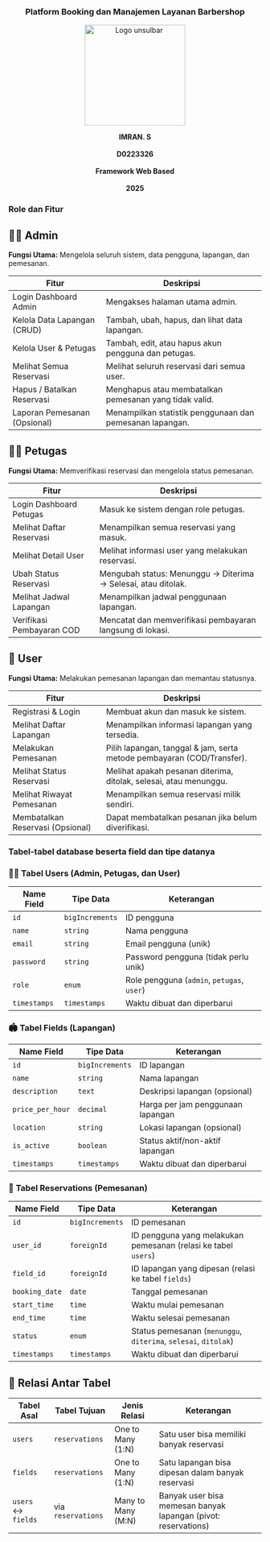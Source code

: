 <!-- <p align="center"><a href="https://laravel.com" target="_blank"><img src="https://raw.githubusercontent.com/laravel/art/master/logo-lockup/5%20SVG/2%20CMYK/1%20Full%20Color/laravel-logolockup-cmyk-red.svg" width="400" alt="Laravel Logo"></a></p>

<p align="center">
<a href="https://github.com/laravel/framework/actions"><img src="https://github.com/laravel/framework/workflows/tests/badge.svg" alt="Build Status"></a>
<a href="https://packagist.org/packages/laravel/framework"><img src="https://img.shields.io/packagist/dt/laravel/framework" alt="Total Downloads"></a>
<a href="https://packagist.org/packages/laravel/framework"><img src="https://img.shields.io/packagist/v/laravel/framework" alt="Latest Stable Version"></a>
<a href="https://packagist.org/packages/laravel/framework"><img src="https://img.shields.io/packagist/l/laravel/framework" alt="License"></a>
</p>

## About Laravel

Laravel is a web application framework with expressive, elegant syntax. We believe development must be an enjoyable and creative experience to be truly fulfilling. Laravel takes the pain out of development by easing common tasks used in many web projects, such as:

- [Simple, fast routing engine](https://laravel.com/docs/routing).
- [Powerful dependency injection container](https://laravel.com/docs/container).
- Multiple back-ends for [session](https://laravel.com/docs/session) and [cache](https://laravel.com/docs/cache) storage.
- Expressive, intuitive [database ORM](https://laravel.com/docs/eloquent).
- Database agnostic [schema migrations](https://laravel.com/docs/migrations).
- [Robust background job processing](https://laravel.com/docs/queues).
- [Real-time event broadcasting](https://laravel.com/docs/broadcasting).

Laravel is accessible, powerful, and provides tools required for large, robust applications.

## Learning Laravel

Laravel has the most extensive and thorough [documentation](https://laravel.com/docs) and video tutorial library of all modern web application frameworks, making it a breeze to get started with the framework.

You may also try the [Laravel Bootcamp](https://bootcamp.laravel.com), where you will be guided through building a modern Laravel application from scratch.

If you don't feel like reading, [Laracasts](https://laracasts.com) can help. Laracasts contains thousands of video tutorials on a range of topics including Laravel, modern PHP, unit testing, and JavaScript. Boost your skills by digging into our comprehensive video library.

## Laravel Sponsors

We would like to extend our thanks to the following sponsors for funding Laravel development. If you are interested in becoming a sponsor, please visit the [Laravel Partners program](https://partners.laravel.com).

### Premium Partners

- **[Vehikl](https://vehikl.com/)**
- **[Tighten Co.](https://tighten.co)**
- **[Kirschbaum Development Group](https://kirschbaumdevelopment.com)**
- **[64 Robots](https://64robots.com)**
- **[Curotec](https://www.curotec.com/services/technologies/laravel/)**
- **[DevSquad](https://devsquad.com/hire-laravel-developers)**
- **[Redberry](https://redberry.international/laravel-development/)**
- **[Active Logic](https://activelogic.com)**

## Contributing

Thank you for considering contributing to the Laravel framework! The contribution guide can be found in the [Laravel documentation](https://laravel.com/docs/contributions).

## Code of Conduct

In order to ensure that the Laravel community is welcoming to all, please review and abide by the [Code of Conduct](https://laravel.com/docs/contributions#code-of-conduct).

## Security Vulnerabilities

If you discover a security vulnerability within Laravel, please send an e-mail to Taylor Otwell via [taylor@laravel.com](mailto:taylor@laravel.com). All security vulnerabilities will be promptly addressed.

## License

The Laravel framework is open-sourced software licensed under the [MIT license](https://opensource.org/licenses/MIT). -->

<br>
<h3 align="center">Platform Booking dan Manajemen Layanan Barbershop</h3>
<p align="center">
  <img src="https://github.com/user-attachments/assets/8959c24a-9c85-4558-bef0-a95cdae59a86" alt="Logo unsulbar" width="200"/>
</p>

<p align="center">
  <strong>IMRAN. S</strong><br/><br/>
  <strong>D0223326</strong><br/><br/>
  <strong>Framework Web Based</strong><br/><br/>
  <strong>2025</strong>
</p>

<h3>Role dan Fitur</h3>

## 🧑‍💼 Admin

**Fungsi Utama:** Mengelola seluruh sistem, data pengguna, lapangan, dan pemesanan.

| Fitur                           | Deskripsi                                                                 |
|---------------------------------|---------------------------------------------------------------------------|
| Login Dashboard Admin           | Mengakses halaman utama admin.                                            |
| Kelola Data Lapangan (CRUD)     | Tambah, ubah, hapus, dan lihat data lapangan.                            |
| Kelola User & Petugas           | Tambah, edit, atau hapus akun pengguna dan petugas.                       |
| Melihat Semua Reservasi         | Melihat seluruh reservasi dari semua user.                               |
| Hapus / Batalkan Reservasi      | Menghapus atau membatalkan pemesanan yang tidak valid.                   |
| Laporan Pemesanan (Opsional)    | Menampilkan statistik penggunaan dan pemesanan lapangan.                |

## 🧑‍🔧 Petugas

**Fungsi Utama:** Memverifikasi reservasi dan mengelola status pemesanan.

| Fitur                          | Deskripsi                                                                  |
|--------------------------------|----------------------------------------------------------------------------|
| Login Dashboard Petugas        | Masuk ke sistem dengan role petugas.                                       |
| Melihat Daftar Reservasi       | Menampilkan semua reservasi yang masuk.                                   |
| Melihat Detail User            | Melihat informasi user yang melakukan reservasi.                          |
| Ubah Status Reservasi          | Mengubah status: Menunggu → Diterima → Selesai, atau ditolak.            |
| Melihat Jadwal Lapangan        | Menampilkan jadwal penggunaan lapangan.                                   |
| Verifikasi Pembayaran COD      | Mencatat dan memverifikasi pembayaran langsung di lokasi.                |

## 🧑 User

**Fungsi Utama:** Melakukan pemesanan lapangan dan memantau statusnya.

| Fitur                          | Deskripsi                                                                 |
|--------------------------------|---------------------------------------------------------------------------|
| Registrasi & Login             | Membuat akun dan masuk ke sistem.                                         |
| Melihat Daftar Lapangan        | Menampilkan informasi lapangan yang tersedia.                            |
| Melakukan Pemesanan            | Pilih lapangan, tanggal & jam, serta metode pembayaran (COD/Transfer).   |
| Melihat Status Reservasi       | Melihat apakah pesanan diterima, ditolak, selesai, atau menunggu.        |
| Melihat Riwayat Pemesanan      | Menampilkan semua reservasi milik sendiri.                               |
| Membatalkan Reservasi (Opsional) | Dapat membatalkan pesanan jika belum diverifikasi.                     |

<h3>Tabel-tabel database beserta field dan tipe datanya</h3>

### 🧑‍💼 **Tabel Users** (Admin, Petugas, dan User)

| Name Field    | Tipe Data      | Keterangan                               |
|---------------|----------------|------------------------------------------|
| `id`          | `bigIncrements`| ID pengguna                              |
| `name`        | `string`       | Nama pengguna                            |
| `email`       | `string`       | Email pengguna (unik)                    |
| `password`    | `string`       | Password pengguna (tidak perlu unik)     |
| `role`        | `enum`         | Role pengguna (`admin`, `petugas`, `user`)|
| `timestamps`  | `timestamps`   | Waktu dibuat dan diperbarui              |



### 🏟️ **Tabel Fields** (Lapangan)

| Name Field        | Tipe Data      | Keterangan                                           |
|-------------------|----------------|------------------------------------------------------|
| `id`              | `bigIncrements`| ID lapangan                                          |
| `name`            | `string`       | Nama lapangan                                        |
| `description`     | `text`         | Deskripsi lapangan (opsional)                        |
| `price_per_hour`  | `decimal`      | Harga per jam penggunaan lapangan                    |
| `location`        | `string`       | Lokasi lapangan (opsional)                           |
| `is_active`       | `boolean`      | Status aktif/non-aktif lapangan                      |
| `timestamps`      | `timestamps`   | Waktu dibuat dan diperbarui                           |



### 📅 **Tabel Reservations** (Pemesanan)

| Name Field       | Tipe Data      | Keterangan                                                   |
|------------------|----------------|--------------------------------------------------------------|
| `id`             | `bigIncrements`| ID pemesanan                                                 |
| `user_id`        | `foreignId`    | ID pengguna yang melakukan pemesanan (relasi ke tabel `users`)|
| `field_id`       | `foreignId`    | ID lapangan yang dipesan (relasi ke tabel `fields`)          |
| `booking_date`   | `date`         | Tanggal pemesanan                                            |
| `start_time`     | `time`         | Waktu mulai pemesanan                                         |
| `end_time`       | `time`         | Waktu selesai pemesanan                                       |
| `status`         | `enum`         | Status pemesanan (`menunggu`, `diterima`, `selesai`, `ditolak`)|
| `timestamps`     | `timestamps`   | Waktu dibuat dan diperbarui                                   |


## 🔗 Relasi Antar Tabel

| Tabel Asal      | Tabel Tujuan   | Jenis Relasi       | Keterangan                                                  |
|------------------|----------------|---------------------|--------------------------------------------------------------|
| `users`          | `reservations` | One to Many (1:N)   | Satu user bisa memiliki banyak reservasi                     |
| `fields`         | `reservations` | One to Many (1:N)   | Satu lapangan bisa dipesan dalam banyak reservasi            |
| `users` ↔ `fields` | via `reservations` | Many to Many (M:N) | Banyak user bisa memesan banyak lapangan (pivot: reservations) |

